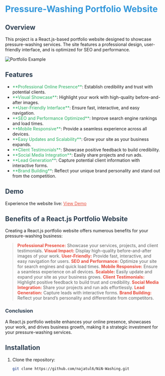 # <span style="color: #3498db;">Pressure-Washing Portfolio Website</span>

## <span style="color: #2c3e50;">Overview</span>
This project is a React.js-based portfolio website designed to showcase pressure-washing services. The site features a professional design, user-friendly interface, and is optimized for SEO and performance.

![Portfolio Example](src/assets/Pages/HomePage.png)

## <span style="color: #2c3e50;">Features</span>
<ul>
  <li><span style="color: #27ae60;">**Professional Online Presence**</span>: Establish credibility and trust with potential clients.</li>
  <li><span style="color: #27ae60;">**Visual Showcase**</span>: Highlight your work with high-quality before-and-after images.</li>
  <li><span style="color: #27ae60;">**User-Friendly Interface**</span>: Ensure fast, interactive, and easy navigation.</li>
  <li><span style="color: #27ae60;">**SEO and Performance Optimized**</span>: Improve search engine rankings and load times.</li>
  <li><span style="color: #27ae60;">**Mobile Responsive**</span>: Provide a seamless experience across all devices.</li>
  <li><span style="color: #27ae60;">**Easy Updates and Scalability**</span>: Grow your site as your business expands.</li>
  <li><span style="color: #27ae60;">**Client Testimonials**</span>: Showcase positive feedback to build credibility.</li>
  <li><span style="color: #27ae60;">**Social Media Integration**</span>: Easily share projects and run ads.</li>
  <li><span style="color: #27ae60;">**Lead Generation**</span>: Capture potential client information with interactive forms.</li>
  <li><span style="color: #27ae60;">**Brand Building**</span>: Reflect your unique brand personality and stand out from the competition.</li>
</ul>

## <span style="color: #2c3e50;">Demo</span>
Experience the website live: <a href="https://nin-washing.vercel.app/" style="color: #e74c3c;">View Demo</a>

## <span style="color: #2c3e50;">Benefits of a React.js Portfolio Website</span>
Creating a React.js portfolio website offers numerous benefits for your pressure-washing business:

> <span style="color: #e74c3c;">**Professional Presence:**</span> Showcase your services, projects, and client testimonials.
> <span style="color: #e74c3c;">**Visual Impact:**</span> Display high-quality before-and-after images of your work.
> <span style="color: #e74c3c;">**User-Friendly:**</span> Provide fast, interactive, and easy navigation for users.
> <span style="color: #e74c3c;">**SEO and Performance:**</span> Optimize your site for search engines and quick load times.
> <span style="color: #e74c3c;">**Mobile Responsive:**</span> Ensure a seamless experience on all devices.
> <span style="color: #e74c3c;">**Scalable:**</span> Easily update and expand your site as your business grows.
> <span style="color: #e74c3c;">**Client Testimonials:**</span> Highlight positive feedback to build trust and credibility.
> <span style="color: #e74c3c;">**Social Media Integration:**</span> Share your projects and run ads effortlessly.
> <span style="color: #e74c3c;">**Lead Generation:**</span> Capture leads with interactive forms.
> <span style="color: #e74c3c;">**Brand Building:**</span> Reflect your brand’s personality and differentiate from competitors.

### <span style="color: #2c3e50;">Conclusion</span>
A React.js portfolio website enhances your online presence, showcases your work, and drives business growth, making it a strategic investment for your pressure-washing services.

## <span style="color: #2c3e50;">Installation</span>
1. Clone the repository:
   ```sh
   git clone https://github.com/najatul6/NiN-Washing.git
